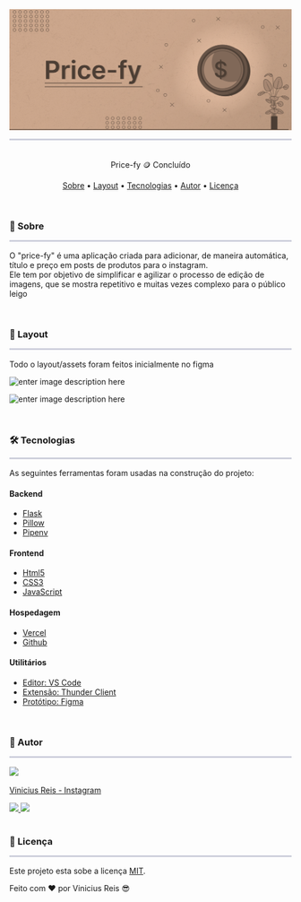 <img src="./assets/banner.png" style="border-bottom:3px solid #CCCEDB; padding-bottom: 15px">
<br>
<br>
<p align="center">Price-fy 🪙 Concluído <p>
<p align="center">  <a href="#sobre">Sobre</a> • <a href="#layout">Layout</a> • <a href="#tecnologias">Tecnologias</a> •  <a href="#autor">Autor</a> • <a href="#licenca">Licença</a> </p>
<br>
<h3 id="sobre" style="border-bottom:3px solid #CCCEDB; padding-bottom: 15px">📌 Sobre</h3>
<p>O "price-fy" é uma aplicação criada para adicionar, de maneira automática, título e preço em posts de produtos para o instagram.<br>
Ele tem por objetivo de simplificar e agilizar o processo de edição de imagens, que se mostra repetitivo e muitas vezes complexo para o público leigo   
</p>
<br>
<h3 id="layout" style="border-bottom:3px solid #CCCEDB; padding-bottom: 15px"> 🎨 Layout</h3>
<p>Todo o layout/assets foram feitos inicialmente no figma  
</p>

![enter image description here](https://i.ibb.co/kQSJ1mQ/web.png)

![enter image description here](https://i.ibb.co/nMjYdZ9/web1.png)

<br>
<h3 id="tecnologias" style="border-bottom:3px solid #CCCEDB; padding-bottom: 15px"> 🛠️ Tecnologias</h3>
<p>As seguintes ferramentas foram usadas na construção do projeto:</p>

#### Backend
- [Flask](https://flask.palletsprojects.com/) 
-  [Pillow](https://pillow.readthedocs.io/) 
- [Pipenv](https://pipenv.pypa.io/) 

#### Frontend

- [Html5](https://developer.mozilla.org/pt-BR/docs/Web/HTML) 
-  [CSS3](https://developer.mozilla.org/pt-BR/docs/Web/CSS) 
- [JavaScript](https://developer.mozilla.org/pt-BR/docs/Web/javascript) 

#### Hospedagem

- [Vercel](https://vercel.com/) 
-  [Github](https://github.com/) 

#### Utilitários

- [Editor: VS Code](https://code.visualstudio.com/) 
- [Extensão: Thunder Client](https://www.thunderclient.com/) 
-  [Protótipo: Figma](https://www.figma.com/) 

<br>
<h3 id="autor" style="border-bottom:3px solid #CCCEDB; padding-bottom: 15px">🦸 Autor</h3>

<div>

<img src="https://i.ibb.co/B6B9hLJ/Mask-group.png" style="height: 250px">

<a href="https://www.instagram.com/vinirz11/" style="text-align: center; width: 100%;">Vinicius Reis - Instagram</a>
<div>

<a href="mailto:vrzotech@gmail.com">
<img src="https://i.ibb.co/bvmCX5b/badgemail.png">
</a>

<a href="https://www.instagram.com/vinirz11/">
<img src="https://i.ibb.co/2qLJ5Wd/badgeinsta.png">
</a>


</div>

<br>
<h3 id="licenca" style="border-bottom:3px solid #CCCEDB; padding-bottom: 15px"> 📑 Licença</h3>

Este projeto esta sobe a licença  [MIT](https://github.com/VRZ0/vl-front/blob/main/LICENSE.md).

Feito com  ❤️  por Vinicius Reis 😎
